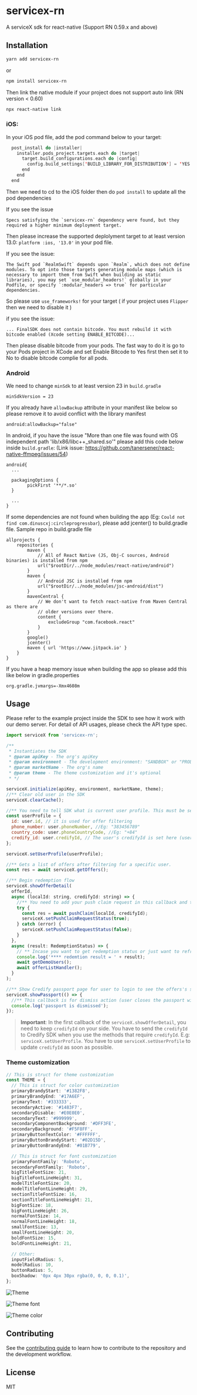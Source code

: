 # servicex-rn

A serviceX sdk for react-native (Support RN 0.59.x and above)

## Installation

```sh
yarn add servicex-rn
```

or

```sh
npm install servicex-rn
```

Then link the native module if your project does not support auto link (RN version < 0.60)

```sh
npx react-native link
```

### iOS:

In your iOS pod file, add the pod command below to your target:

```swift
  post_install do |installer|
    installer.pods_project.targets.each do |target|
      target.build_configurations.each do |config|
        config.build_settings['BUILD_LIBRARY_FOR_DISTRIBUTION'] = 'YES'
      end
    end
  end
```

Then we need to cd to the iOS folder then do `pod install` to update all the pod dependencies

If you see the issue

```
Specs satisfying the `servicex-rn` dependency were found, but they required a higher minimum deployment target.
```

Then please increase the supported deplolyment target to at least version 13.0: `platform :ios, '13.0'` in your pod file.

If you see the issue:

```
The Swift pod `RealmSwift` depends upon `Realm`, which does not define modules. To opt into those targets generating module maps (which is necessary to import them from Swift when building as static libraries), you may set `use_modular_headers!` globally in your Podfile, or specify `:modular_headers => true` for particular dependencies.
```

So please use `use_frameworks!` for your target ( if your project uses `Flipper` then we need to disable it )

if you see the issue:

```
... FinalSDK does not contain bitcode. You must rebuild it with bitcode enabled (Xcode setting ENABLE_BITCODE)...
```

Then please disable bitcode from your pods. The fast way to do it is go to your Pods project in XCode and set Enable Bitcode to Yes first then set it to No to disable bitcode complie for all pods.

### Android

We need to change `minSdk` to at least version 23 in `build.gradle`

```
minSdkVersion = 23
```

If you already have `allowBackup` attribute in your manifest like below so please remove it to avoid conflict with the library manifest

```
android:allowBackup="false"
```

In android, if you have the issue "More than one file was found with OS independent path 'lib/x86/libc++\_shared.so'" please add this code below inside `build.gradle`: (Link issue: https://github.com/tanersener/react-native-ffmpeg/issues/54)

```
android{
  ...

  packagingOptions {
        pickFirst '**/*.so'
  }

  ...
}
```

If some dependencies are not found when building the app (Eg: `Could not find com.dinuscxj:circleprogressbar`), please add jcenter() to build.gradle file. Sample repo in build.gradle file

```
allprojects {
    repositories {
        maven {
            // All of React Native (JS, Obj-C sources, Android binaries) is installed from npm
            url("$rootDir/../node_modules/react-native/android")
        }
        maven {
            // Android JSC is installed from npm
            url("$rootDir/../node_modules/jsc-android/dist")
        }
        mavenCentral {
            // We don't want to fetch react-native from Maven Central as there are
            // older versions over there.
            content {
                excludeGroup "com.facebook.react"
            }
        }
        google()
        jcenter()
        maven { url 'https://www.jitpack.io' }
    }
}
```

If you have a heap memory issue when building the app so please add this like below in gradle.properties

```
org.gradle.jvmargs=-Xmx4608m
```

## Usage

Please refer to the example project inside the SDK to see how it work with our demo server. For detail of API usages, please check the API type spec.

```js
import serviceX from 'servicex-rn';

/**
 * Instantiates the SDK
 * @param apiKey - The org's apiKey
 * @param environment - The development environment: "SANDBOX" or "PRODUCTION"
 * @param marketName - The org's name
 * @param theme - The theme customization and it's optional
 * */

serviceX.initialize(apiKey, environment, marketName, theme);
//** Clear old user in the SDK
serviceX.clearCache();

//** You need to tell SDK what is current user profile. This must be set before calling getOffers or showOfferDetail or showPassport API
const userProfile = {
  id: user.id, // it is used for offer filtering
  phone_number: user.phoneNumber, //Eg: "383456789"
  country_code: user.phoneCountryCode, //Eg: "+84"
  credify_id: user.credifyId, // The user's credifyId is set here (user already have CredifyId in a market system after creating digital passport in the first redemption so if the credifyId is set then user will do authenticating instead of creating new digital passport)
};

serviceX.setUserProfile(userProfile);

//** Gets a list of offers after filtering for a specific user.
const res = await serviceX.getOffers();

//** Begin redemption flow
serviceX.showOfferDetail(
  offerId,
  async (localId: string, credifyId: string) => {
    //** You need to add your push claim request in this callback and tell the SDK for the result
    try {
      const res = await pushClaim(localId, credifyId);
      serviceX.setPushClaimRequestStatus(true);
    } catch (error) {
      serviceX.setPushClaimRequestStatus(false);
    }
  },
  async (result: RedemptionStatus) => {
    // ** Incase you want to get redemption status or just want to refresh the offer list when user close the SDK popup
    console.log('**** redemtion result = ' + result);
    await getDemoUsers();
    await offerListHandler();
  }
);

//** Show Credify passport page for user to login to see the offers's status
serviceX.showPassport(() => {
  //** This callback is for dismiss action (user closes the passport window)
  console.log('passport is dismissed');
});
```

> **Important**: In the first callback of the `serviceX.showOfferDetail`, you need to keep `credifyId` on your side. You have to send the `credifyId` to Credify SDK when you use the methods that require `credifyId`. E.g: `serviceX.setUserProfile`. You have to use `serviceX.setUserProfile` to update `credifyId` as soon as possible.

### Theme customization

```typescript jsx
// This is struct for theme customization
const THEME = {
  // This is struct for color customization
  primaryBrandyStart: '#1382F8',
  primaryBrandyEnd: '#17A6EF',
  primaryText: '#333333',
  secondaryActive: '#1483F7',
  secondaryDisable: '#E0E0E0',
  secondaryText: '#999999',
  secondaryComponentBackground: '#DFF3FE',
  secondaryBackground: '#F5F8FF',
  primaryButtonTextColor: '#FFFFFF',
  primaryButtonBrandyStart: '#02D15D',
  primaryButtonBrandyEnd: '#01B779',

  // This is struct for font customization
  primaryFontFamily: 'Roboto',
  secondaryFontFamily: 'Roboto',
  bigTitleFontSize: 21,
  bigTitleFontLineHeight: 31,
  modelTitleFontSize: 20,
  modelTitleFontLineHeight: 29,
  sectionTitleFontSize: 16,
  sectionTitleFontLineHeight: 21,
  bigFontSize: 18,
  bigFontLineHeight: 26,
  normalFontSize: 14,
  normalFontLineHeight: 18,
  smallFontSize: 13,
  smallFontLineHeight: 20,
  boldFontSize: 15,
  boldFontLineHeight: 21,

  // Other:
  inputFieldRadius: 5,
  modelRadius: 10,
  buttonRadius: 5,
  boxShadow: '0px 4px 30px rgba(0, 0, 0, 0.1)',
};
```

![Theme](./imgs/Theme.png)

![Theme font](./imgs/ThemeFont.png)

![Theme color](./imgs/ThemeColor.png)

## Contributing

See the [contributing guide](CONTRIBUTING.md) to learn how to contribute to the repository and the development workflow.

## License

MIT
